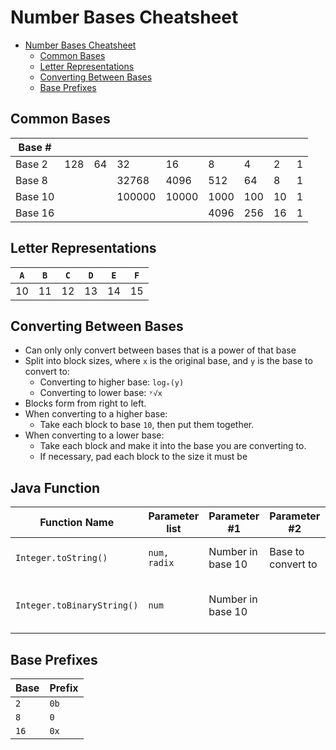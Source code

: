 # Number Bases Cheatsheet

- [Number Bases Cheatsheet](#number-bases-cheatsheet)
  - [Common Bases](#common-bases)
  - [Letter Representations](#letter-representations)
  - [Converting Between Bases](#converting-between-bases)
  - [Base Prefixes](#base-prefixes)

## Common Bases

| Base #  |     |     |        |       |      |     |     |     |
| ------- | --- | --- | ------ | ----- | ---- | --- | --- | --- |
| Base 2  | 128 | 64  | 32     | 16    | 8    | 4   | 2   | 1   |
| Base 8  |     |     | 32768  | 4096  | 512  | 64  | 8   | 1   |
| Base 10 |     |     | 100000 | 10000 | 1000 | 100 | 10  | 1   |
| Base 16 |     |     |        |       | 4096 | 256 | 16  | 1   |

## Letter Representations

| `A` | `B` | `C` | `D` | `E` | `F` |
| --- | --- | --- | --- | --- | --- |
| 10  | 11  | 12  | 13  | 14  | 15  |

## Converting Between Bases

- Can only only convert between bases that is a power of that base
- Split into block sizes, where `x` is the original base, and `y` is the base to convert to:
  - Converting to higher base: `logₓ(y)`
  - Converting to lower base: `ʸ√x`
- Blocks form from right to left.
- When converting to a higher base:
  - Take each block to base `10`, then put them together.
- When converting to a lower base:
  - Take each block and make it into the base you are converting to.
  - If necessary, pad each block to the size it must be
  
## Java Function

| Function Name | Parameter list | Parameter #1 | Parameter #2 | Return |
|-|-|-|-|-|
| `Integer.toString()` | `num, radix` | Number in base 10 | Base to convert to | Converted Number as a string |
| `Integer.toBinaryString()` | `num` | Number in base 10 |  | Converted Number in Base 2 as a string |

## Base Prefixes

| Base | Prefix |
| ---- | ------ |
| `2`  | `0b`   |
| `8`  | `0`    |
| `16` | `0x`   |
